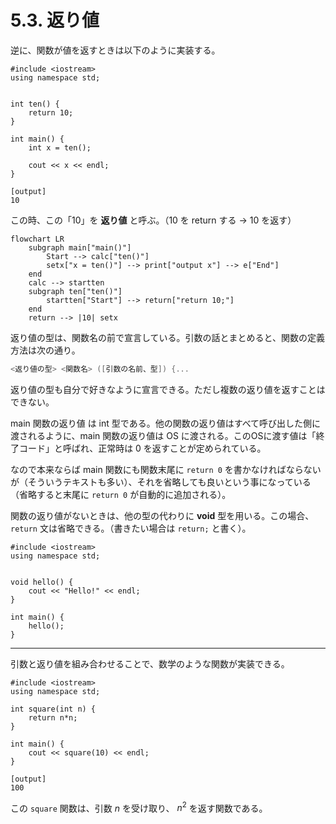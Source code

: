 # 5.3. 返り値

逆に、関数が値を返すときは以下のように実装する。

```cpp:line-numbers
#include <iostream>
using namespace std;


int ten() {
    return 10;
}

int main() {
    int x = ten();

    cout << x << endl;
}
```

```
[output]
10
```

この時、この「10」を **返り値** と呼ぶ。（10 を return する → 10 を返す）

```mermaid
flowchart LR
    subgraph main["main()"]
        Start --> calc["ten()"]
        setx["x = ten()"] --> print["output x"] --> e["End"]
    end
    calc --> startten
    subgraph ten["ten()"]
        startten["Start"] --> return["return 10;"]
    end
    return --> |10| setx
```

返り値の型は、関数名の前で宣言している。引数の話とまとめると、関数の定義方法は次の通り。

```cpp
<返り値の型> <関数名> ([引数の名前、型]) {...
```

返り値の型も自分で好きなように宣言できる。ただし複数の返り値を返すことはできない。

main 関数の返り値 は int 型である。他の関数の返り値はすべて呼び出した側に渡されるように、main 関数の返り値は OS
に渡される。このOSに渡す値は「終了コード」と呼ばれ、正常時は 0 を返すことが定められている。

なので本来ならば main 関数にも関数末尾に `return 0`
を書かなければならないが（そういうテキストも多い）、それを省略しても良いという事になっている（省略すると末尾に `return 0`
が自動的に追加される）。

関数の返り値がないときは、他の型の代わりに **void** 型を用いる。この場合、`return` 文は省略できる。（書きたい場合は `return;` と書く）。

```cpp:line-numbers
#include <iostream>
using namespace std;


void hello() {
    cout << "Hello!" << endl;
}

int main() {
    hello();
}
```

----

引数と返り値を組み合わせることで、数学のような関数が実装できる。

```cpp:line-numbers
#include <iostream>
using namespace std;

int square(int n) {
    return n*n;
}

int main() {
    cout << square(10) << endl;
}
```

```
[output]
100
```

この `square` 関数は、引数 $n$ を受け取り、 $n^2$ を返す関数である。
